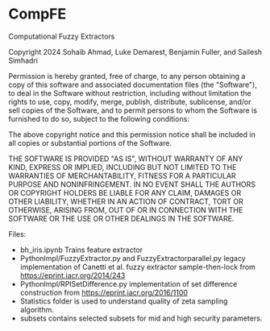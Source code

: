 # CompFE
Computational Fuzzy Extractors
 

Copyright 2024  Sohaib Ahmad, Luke Demarest, Benjamin Fuller, and Sailesh Simhadri

Permission is hereby granted, free of charge, to any person obtaining a copy of this software and associated documentation files (the "Software"), to deal in the Software without restriction, including without limitation the rights to use, copy, modify, merge, publish, distribute, sublicense, and/or sell copies of the Software, and to permit persons to whom the Software is furnished to do so, subject to the following conditions:

The above copyright notice and this permission notice shall be included in all copies or substantial portions of the Software.

THE SOFTWARE IS PROVIDED "AS IS", WITHOUT WARRANTY OF ANY KIND, EXPRESS OR IMPLIED, INCLUDING BUT NOT LIMITED TO THE WARRANTIES OF MERCHANTABILITY, FITNESS FOR A PARTICULAR PURPOSE AND NONINFRINGEMENT. IN NO EVENT SHALL THE AUTHORS OR COPYRIGHT HOLDERS BE LIABLE FOR ANY CLAIM, DAMAGES OR OTHER LIABILITY, WHETHER IN AN ACTION OF CONTRACT, TORT OR OTHERWISE, ARISING FROM, OUT OF OR IN CONNECTION WITH THE SOFTWARE OR THE USE OR OTHER DEALINGS IN THE SOFTWARE.

Files:
* bh_iris.ipynb Trains feature extractor
* PythonImpl/FuzzyExtractor.py and FuzzyExtractorparallel.py legacy implementation of Canetti et al. fuzzy extractor sample-then-lock from https://eprint.iacr.org/2014/243
* PythonImpl/RPISetDifference.py implementation of set difference construction from https://eprint.iacr.org/2016/1100
* Statistics folder is used to understand quality of zeta sampling algorithm.
* subsets contains selected subsets for mid and high security parameters.
